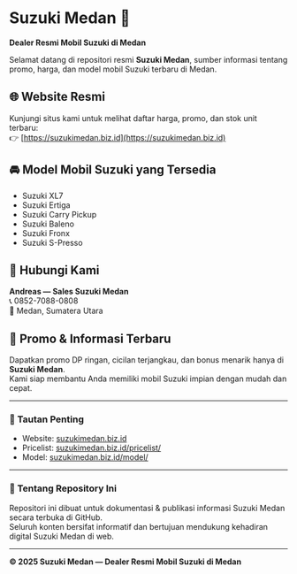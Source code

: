 # Suzuki Medan 🚗
**Dealer Resmi Mobil Suzuki di Medan**

Selamat datang di repositori resmi **Suzuki Medan**, sumber informasi tentang promo, harga, dan model mobil Suzuki terbaru di Medan.

## 🌐 Website Resmi
Kunjungi situs kami untuk melihat daftar harga, promo, dan stok unit terbaru:  
👉 [https://suzukimedan.biz.id](https://suzukimedan.biz.id)

## 🚘 Model Mobil Suzuki yang Tersedia
- Suzuki XL7
- Suzuki Ertiga
- Suzuki Carry Pickup
- Suzuki Baleno
- Suzuki Fronx
- Suzuki S-Presso

## 💬 Hubungi Kami
**Andreas — Sales Suzuki Medan**  
📞 0852-7088-0808  
📍 Medan, Sumatera Utara  

## 📢 Promo & Informasi Terbaru
Dapatkan promo DP ringan, cicilan terjangkau, dan bonus menarik hanya di **Suzuki Medan**.  
Kami siap membantu Anda memiliki mobil Suzuki impian dengan mudah dan cepat.

---

### 🔗 Tautan Penting
- Website: [suzukimedan.biz.id](https://suzukimedan.biz.id)
- Pricelist: [suzukimedan.biz.id/pricelist/](https://suzukimedan.biz.id/pricelist/)
- Model: [suzukimedan.biz.id/model/](https://suzukimedan.biz.id/model/)

---

### 🏁 Tentang Repository Ini
Repositori ini dibuat untuk dokumentasi & publikasi informasi Suzuki Medan secara terbuka di GitHub.  
Seluruh konten bersifat informatif dan bertujuan mendukung kehadiran digital Suzuki Medan di web.

---

**© 2025 Suzuki Medan — Dealer Resmi Mobil Suzuki di Medan**
